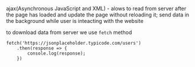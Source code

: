 ajax(Asynchronous JavaScript and XML) - alows to read from server after the page has loaded and update the page without reloading it; send data in the background while user is inteacting with the website

to download data from server we use `fetch` method
```
fetch('https://jsonplaceholder.typicode.com/users')
    .then(response => {
        console.log(response);
    })
```